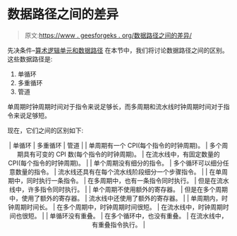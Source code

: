 # 数据路径之间的差异

> 原文:[https://www . geesforgeks . org/数据路径之间的差异/](https://www.geeksforgeeks.org/differences-between-data-paths/)

先决条件–[算术逻辑单元和数据路径](https://www.geeksforgeeks.org/computer-organization-alu-and-data-path/)
在本节中，我们将讨论数据路径之间的区别。这些数据路径是:

1.  单循环
2.  多重循环
3.  管道

单周期时钟周期时间对于指令来说足够长，而多周期和流水线时钟周期时间对于指令来说足够短。

现在，它们之间的区别如下:

<center>

| 单循环 | 多重循环 | 管道 |
| 单周期有一个 CPI(每个指令的时钟周期)。 | 多个周期具有可变的 CPI 数(每个指令的时钟周期)。 | 在流水线中，有固定数量的 CPI(每个指令的时钟周期)。 |
| 单个周期没有细分的指令。 | 多个循环可以细分任意数量的指令。 | 流水线还具有在每个流水线阶段细分一个步骤指令。 |
| 在单周期中，同时执行一条指令。 | 在多周期中，也有一条指令同时执行。 | 但是在流水线中，许多指令同时执行。 |
| 单个周期不使用额外的寄存器。 | 但是在多个周期中，使用了额外的寄存器。 | 流水线中还使用了额外的寄存器。 |
| 单周期内，时钟周期时间长。 | 在多个周期中，时钟周期时间很短。 | 在流水线中，时钟周期时间也很短。 |
| 单循环没有重叠。 | 在多个循环中，也没有重叠。 | 在流水线中，有重叠指令执行。 |

</center>